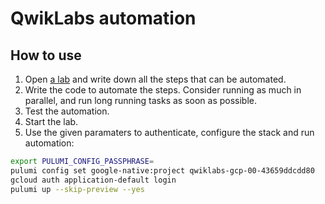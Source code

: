 # QwikLabs automation

## How to use

1. Open [a lab](https://www.cloudskillsboost.google/journeys) and write down all the steps that can be automated.
2. Write the code to automate the steps. Consider running as much in parallel, and run long running tasks as soon as possible.
3. Test the automation.
4. Start the lab.
5. Use the given paramaters to authenticate, configure the stack and run automation:

```bash
export PULUMI_CONFIG_PASSPHRASE=
pulumi config set google-native:project qwiklabs-gcp-00-43659ddcdd80
gcloud auth application-default login
pulumi up --skip-preview --yes

```
